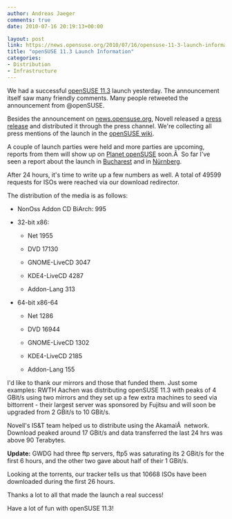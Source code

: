 ```yaml
---
author: Andreas Jaeger
comments: true
date: 2010-07-16 20:19:13+00:00

layout: post
link: https://news.opensuse.org/2010/07/16/opensuse-11-3-launch-information/
title: "openSUSE 11.3 Launch Information"
categories:
- Distribution
- Infrastructure
---
```

We had a successful [openSUSE 11.3](https://news.opensuse.org/2010/07/15/opensuse-11-3-is-here/) launch yesterday. The announcement itself saw many friendly comments. Many people retweeted the announcement from @openSUSE.

Besides the announcement on [news.opensuse.org](https://news.opensuse.org/2010/07/15/opensuse-11-3-is-here/), Novell released a [press release](http://www.novell.com/news/press/opensuse-project-releases-opensuse-11.3/) and distributed it through the press channel. We're collecting all press mentions of the launch in the [openSUSE wiki](http://en.opensuse.org/In_the_press).

A couple of launch parties were held and more parties are upcoming, reports from them will show up on [Planet openSUSE](http://planet.opensuse.org) soon.Â  So far I've seen a report about the launch in [Bucharest](http://nicubunu.blogspot.com/2010/07/opensuse-113.html) and in [Nürnberg](http://lizards.opensuse.org/2010/07/16/opensuse-11-3-launch-party-in-nurnberg/).

After 24 hours, it's time to write up a few numbers as well. A total of 49599 requests for ISOs were reached via our download redirector.

<!-- more -->

The distribution of the media is as follows:



	
  * NonOss Addon CD BiArch: 995

	
  * 32-bit x86:

	
    * Net 1955

	
    * DVD 17130

	
    * GNOME-LiveCD 3047

	
    * KDE4-LiveCD 4287

	
    * Addon-Lang 313




	
  * 64-bit x86-64

	
    * Net 1286

	
    * DVD 16944

	
    * GNOME-LiveCD 1302

	
    * KDE4-LiveCD 2185

	
    * Addon-Lang 155





I'd like to thank our mirrors and those that funded them.  Just some examples:  RWTH Aachen was distributing openSUSE 11.3 with peaks of 4 GBit/s using two mirrors and they set up a few extra machines to seed via bittorrent - their largest server was sponsored by Fujitsu and will soon be upgraded from 2 GBit/s to 10 GBit/s.

Novell's IS&T team helped us to distribute using the AkamaiÂ  network. Download peaked around 17 GBit/s and data transferred the last 24 hrs was above 90 Terabytes.

**Update:** GWDG had three ftp servers, ftp5 was saturating its 2 GBit/s for the first 6 hours, and the other two gave about half of their 1 GBit/s.

Looking at the torrents, our tracker tells us that 10668 ISOs have been downloaded during the first 26 hours.

Thanks a lot to all that made the launch a real success!

Have a lot of fun with openSUSE 11.3!		
